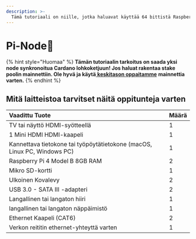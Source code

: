 ```yaml
---
description: >-
  Tämä tutoriaali on niille, jotka haluavat käyttää 64 bittistä Raspberry Pi OS(Raspbian) käyttöjärjestelmää työpöytäympäristössä.
---
```


# Pi-Node🍓

{% hint style="Huomaa" %}
**Tämän tutoriaalin tarkoitus on saada yksi node synkronoitua Cardano lohkoketjuun! Jos haluat rakentaa stake poolin mainnettiin. Ole hyvä ja käytä**[ **keskitason oppaitamme**](../../intermediate-guide/pi-pool-tutorial/pi-node/) **mainnettia varten.**
{% endhint %}

## Mitä laitteistoa tarvitset näitä oppitunteja varten

| Vaadittu Tuote                                                               | Määrä |
|:---------------------------------------------------------------------------- |:----- |
| TV tai näyttö HDMI-syötteellä                                                | 1     |
| 1 Mini HDMI HDMI-kaapeli                                                     | 1     |
| Kannettava tietokone tai työpöytätietokone \(macOS, Linux PC, Windows PC\) | 1     |
| Raspberry Pi 4 Model B 8GB RAM                                               | 2     |
| Mikro SD-kortti                                                              | 1     |
| Ulkoinen Kovalevy                                                            | 2     |
| USB 3.0 - SATA III -adapteri                                                 | 2     |
| Langallinen tai langaton hiiri                                               | 1     |
| langallinen tai langaton näppäimistö                                         | 1     |
| Ethernet Kaapeli \(CAT6\)                                                  | 2     |
| Verkon reititin ethernet-yhteyttä varten                                     | 1     |

